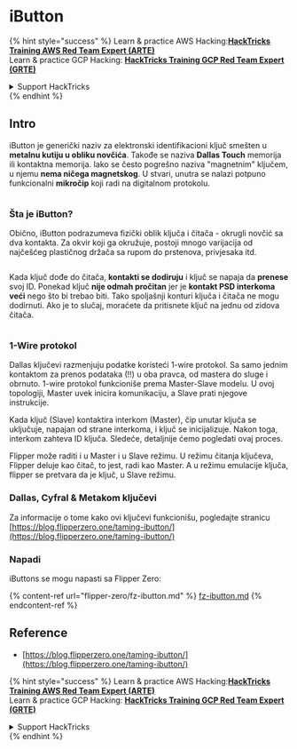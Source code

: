 # iButton

{% hint style="success" %}
Learn & practice AWS Hacking:<img src="/.gitbook/assets/arte.png" alt="" data-size="line">[**HackTricks Training AWS Red Team Expert (ARTE)**](https://training.hacktricks.xyz/courses/arte)<img src="/.gitbook/assets/arte.png" alt="" data-size="line">\
Learn & practice GCP Hacking: <img src="/.gitbook/assets/grte.png" alt="" data-size="line">[**HackTricks Training GCP Red Team Expert (GRTE)**<img src="/.gitbook/assets/grte.png" alt="" data-size="line">](https://training.hacktricks.xyz/courses/grte)

<details>

<summary>Support HackTricks</summary>

* Check the [**subscription plans**](https://github.com/sponsors/carlospolop)!
* **Join the** 💬 [**Discord group**](https://discord.gg/hRep4RUj7f) or the [**telegram group**](https://t.me/peass) or **follow** us on **Twitter** 🐦 [**@hacktricks\_live**](https://twitter.com/hacktricks\_live)**.**
* **Share hacking tricks by submitting PRs to the** [**HackTricks**](https://github.com/carlospolop/hacktricks) and [**HackTricks Cloud**](https://github.com/carlospolop/hacktricks-cloud) github repos.

</details>
{% endhint %}

## Intro

iButton je generički naziv za elektronski identifikacioni ključ smešten u **metalnu kutiju u obliku novčića**. Takođe se naziva **Dallas Touch** memorija ili kontaktna memorija. Iako se često pogrešno naziva "magnetnim" ključem, u njemu **nema ničega magnetskog**. U stvari, unutra se nalazi potpuno funkcionalni **mikročip** koji radi na digitalnom protokolu.

<figure><img src="../../.gitbook/assets/image (915).png" alt=""><figcaption></figcaption></figure>

### Šta je iButton? <a href="#what-is-ibutton" id="what-is-ibutton"></a>

Obično, iButton podrazumeva fizički oblik ključa i čitača - okrugli novčić sa dva kontakta. Za okvir koji ga okružuje, postoji mnogo varijacija od najčešćeg plastičnog držača sa rupom do prstenova, privjesaka itd.

<figure><img src="../../.gitbook/assets/image (1078).png" alt=""><figcaption></figcaption></figure>

Kada ključ dođe do čitača, **kontakti se dodiruju** i ključ se napaja da **prenese** svoj ID. Ponekad ključ **nije odmah pročitan** jer je **kontakt PSD interkoma veći** nego što bi trebao biti. Tako spoljašnji konturi ključa i čitača ne mogu dodirnuti. Ako je to slučaj, moraćete da pritisnete ključ na jednu od zidova čitača.

<figure><img src="../../.gitbook/assets/image (290).png" alt=""><figcaption></figcaption></figure>

### **1-Wire protokol** <a href="#id-1-wire-protocol" id="id-1-wire-protocol"></a>

Dallas ključevi razmenjuju podatke koristeći 1-wire protokol. Sa samo jednim kontaktom za prenos podataka (!!) u oba pravca, od mastera do sluge i obrnuto. 1-wire protokol funkcioniše prema Master-Slave modelu. U ovoj topologiji, Master uvek inicira komunikaciju, a Slave prati njegove instrukcije.

Kada ključ (Slave) kontaktira interkom (Master), čip unutar ključa se uključuje, napajan od strane interkoma, i ključ se inicijalizuje. Nakon toga, interkom zahteva ID ključa. Sledeće, detaljnije ćemo pogledati ovaj proces.

Flipper može raditi i u Master i u Slave režimu. U režimu čitanja ključeva, Flipper deluje kao čitač, to jest, radi kao Master. A u režimu emulacije ključa, flipper se pretvara da je ključ, u Slave režimu.

### Dallas, Cyfral & Metakom ključevi

Za informacije o tome kako ovi ključevi funkcionišu, pogledajte stranicu [https://blog.flipperzero.one/taming-ibutton/](https://blog.flipperzero.one/taming-ibutton/)

### Napadi

iButtons se mogu napasti sa Flipper Zero:

{% content-ref url="flipper-zero/fz-ibutton.md" %}
[fz-ibutton.md](flipper-zero/fz-ibutton.md)
{% endcontent-ref %}

## Reference

* [https://blog.flipperzero.one/taming-ibutton/](https://blog.flipperzero.one/taming-ibutton/)

{% hint style="success" %}
Learn & practice AWS Hacking:<img src="/.gitbook/assets/arte.png" alt="" data-size="line">[**HackTricks Training AWS Red Team Expert (ARTE)**](https://training.hacktricks.xyz/courses/arte)<img src="/.gitbook/assets/arte.png" alt="" data-size="line">\
Learn & practice GCP Hacking: <img src="/.gitbook/assets/grte.png" alt="" data-size="line">[**HackTricks Training GCP Red Team Expert (GRTE)**<img src="/.gitbook/assets/grte.png" alt="" data-size="line">](https://training.hacktricks.xyz/courses/grte)

<details>

<summary>Support HackTricks</summary>

* Check the [**subscription plans**](https://github.com/sponsors/carlospolop)!
* **Join the** 💬 [**Discord group**](https://discord.gg/hRep4RUj7f) or the [**telegram group**](https://t.me/peass) or **follow** us on **Twitter** 🐦 [**@hacktricks\_live**](https://twitter.com/hacktricks\_live)**.**
* **Share hacking tricks by submitting PRs to the** [**HackTricks**](https://github.com/carlospolop/hacktricks) and [**HackTricks Cloud**](https://github.com/carlospolop/hacktricks-cloud) github repos.

</details>
{% endhint %}
